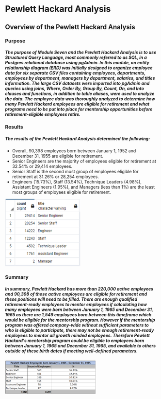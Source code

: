 # Pewlett Hackard Analysis

## Overview of the Pewlett Hackard Analysis

### Purpose

##### The purpose of Module Seven and the Pewlett Hackard Analysis is to use Structured Query Language, most commonly referred to as SQL, in a Postgres relational database using pgAdmin.  In this module, an entity relationship diagram (ERD) was initially designed to organize employee data for six separate CSV files containing employees, departments, employees by department, managers by department, salaries, and titles information. The large CSV datasets were imported into pgAdmin and queries using joins, Where, Order By, Group By, Count, On, and Into clauses and functions, in addition to table aliases, were used to analyze the data.  The employee data was thoroughly analyzed to determine how many Pewlett Hackard employees are eligible for retirement and what programs need to be put into place for mentorship opportunities before retirement-eligible employees retire.

### Results

##### The results of the Pewlett Hackard Analysis determined the following:
- Overall, 90,398 employees born between January 1, 1952 and December 31, 1955 are eligible for retirement.
- Senior Engineers are the majority of employees eligible for retirement at 32.54% or 29,414 employees.
- Senior Staff is the second most group of employees eligible for retirement at 31.26% or 28,254 employees.
- Engineers (15.73%), Staff (13.54%), Technique Leaders (4.98%), Assistant Engineers (1.95%), and Managers (less than 1%) are the least most groups of employees eligible for retirement.

![](Retiring_Titles.PNG)

### Summary

##### In summary, Pewlett Hackard has more than 220,000 active employees and 90,398 of those active employees are eligible for retirement and these positions will need to be filled.  There are enough qualified retirement-ready employees to mentor employees if calculating how many employees were born between January 1, 1965 and December 31, 1965 as there are 1,549 employees born between this timeframe which would be eligible for the mentorship program. However if the mentorship program was offered company-wide without sufficient parameters to who is eligible to participate, there may not be enough retirement-ready employees to mentor all growth minded employees. Therefore Pewlett Hackard's mentorship program could be eligible to employees born between January 1, 1965 and December 31, 1965, and available to others outside of these birth dates if meeting well-defined parameters.

<img src="Mentorship_Eligibility.PNG" width="300">